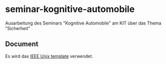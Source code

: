 # seminar-kognitive-automobile
Ausarbeitung des Seminars "Kognitive Automobile" am KIT über das Thema "Sicherheit"


## Document

Es wird das [IEEE Unix template](http://www.ieee.org/conferences_events/conferences/publishing/templates.html)
verwendet.